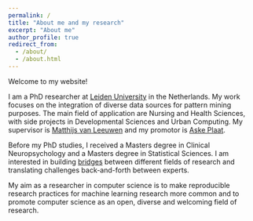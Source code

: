```yaml
---
permalink: /
title: "About me and my research"
excerpt: "About me"
author_profile: true
redirect_from: 
  - /about/
  - /about.html
---
```



Welcome to my website!

I am a PhD researcher at [Leiden University](https://www.universiteitleiden.nl/en/staffmembers/daniela-gawehns#tab-1) in the Netherlands. My work focuses on the integration of diverse data sources for pattern mining purposes. The main field of application are Nursing and Health Sciences, with side projects in Developmental Sciences and Urban Computing. My supervisor is [Matthijs van Leeuwen](http://patternsthatmatter.org) and my promotor is [Aske Plaat](http://plaat.nl). 

Before my PhD studies, I received a Masters degree in Clinical Neuropsychology and a Masters degree in Statistical Sciences. I am interested in building [bridges](https://www.universiteitleiden.nl/en/news/2019/06/interview-data-science-phd-daniela-gawehns) between different fields of research and translating challenges back-and-forth between experts. 

My aim as a researcher in computer science is to make reproducible research practices for machine learning research more common and to promote computer science as an open, diverse and welcoming field of research.